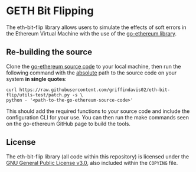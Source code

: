 # GETH Bit Flipping

The eth-bit-flip library allows users to simulate the effects of soft errors
in the Ethereum Virtual Machine with the use of the [go-ethereum library](https://github.com/ethereum/go-ethereum).

## Re-building the source

Clone the [go-ethereum source code](https://github.com/ethereum/go-ethereum) to your local machine, then run the
following command with the <u>absolute</u> path to the source code on your
system <b>in single quotes</b>:

```shell
curl https://raw.githubusercontent.com/griffindavis02/eth-bit-flip/utils-test/patch.py -s \
python - '<path-to-the-go-ethereum-source-code>'
```

This should add the required functions to your source code and include the
configuration CLI for your use. You can then run the make commands seen on the
go-ethereum GitHub page to build the tools.

## License

The eth-bit-flip library (all code within this repository) is licensed under
the [GNU General Public License v3.0](https://www.gnu.org/licenses/lgpl-3.0.en.html),
also included within the `COPYING` file.
